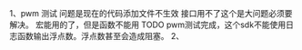 1、pwm 测试
问题是现在的代码添加文件不生效
接口用不了这个是大问题必须要解决。
宏能用的了，但是函数不能用
TODO
pwm测试完成，这个sdk不能使用日志函数输出浮点数。浮点数甚至会造成阻塞。
2、